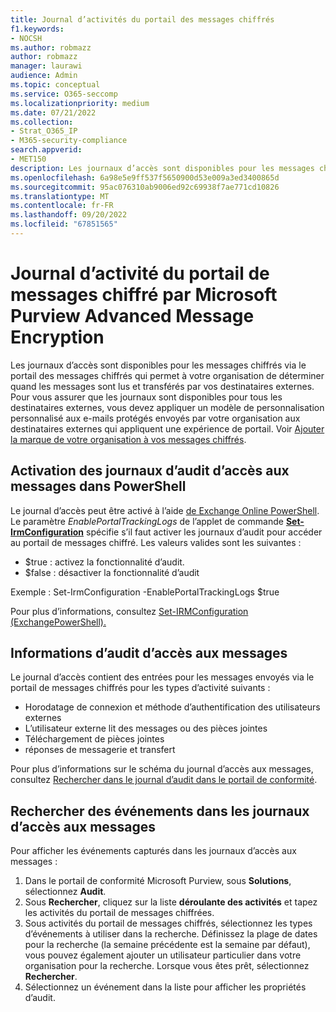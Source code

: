 ```yaml
---
title: Journal d’activités du portail des messages chiffrés
f1.keywords:
- NOCSH
ms.author: robmazz
author: robmazz
manager: laurawi
audience: Admin
ms.topic: conceptual
ms.service: O365-seccomp
ms.localizationpriority: medium
ms.date: 07/21/2022
ms.collection:
- Strat_O365_IP
- M365-security-compliance
search.appverid:
- MET150
description: Les journaux d’accès sont disponibles pour les messages chiffrés récupérés via le portail des messages chiffrés.
ms.openlocfilehash: 6a98e5e9ff537f5650900d53e009a3ed3400865d
ms.sourcegitcommit: 95ac076310ab9006ed92c69938f7ae771cd10826
ms.translationtype: MT
ms.contentlocale: fr-FR
ms.lasthandoff: 09/20/2022
ms.locfileid: "67851565"
---
```

# <a name="encrypted-message-portal-activity-log-by-microsoft-purview-advanced-message-encryption"></a>Journal d’activité du portail de messages chiffré par Microsoft Purview Advanced Message Encryption

Les journaux d’accès sont disponibles pour les messages chiffrés via le portail des messages chiffrés qui permet à votre organisation de déterminer quand les messages sont lus et transférés par vos destinataires externes. Pour vous assurer que les journaux sont disponibles pour tous les destinataires externes, vous devez appliquer un modèle de personnalisation personnalisé aux e-mails protégés envoyés par votre organisation aux destinataires externes qui appliquent une expérience de portail. Voir [Ajouter la marque de votre organisation à vos messages chiffrés](add-your-organization-brand-to-encrypted-messages.md).

## <a name="enabling-message-access-audit-logs-in-powershell"></a>Activation des journaux d’audit d’accès aux messages dans PowerShell

Le journal d’accès peut être activé à l’aide [de Exchange Online PowerShell](/powershell/exchange/connect-to-exchange-online-powershell). Le paramètre *EnablePortalTrackingLogs* de l’applet de commande **[Set-IrmConfiguration](/powershell/module/exchange/set-irmconfiguration)** spécifie s’il faut activer les journaux d’audit pour accéder au portail de messages chiffré. Les valeurs valides sont les suivantes :

- $true : activez la fonctionnalité d’audit.
- $false : désactiver la fonctionnalité d’audit

Exemple : Set-IrmConfiguration -EnablePortalTrackingLogs $true

Pour plus d’informations, consultez [Set-IRMConfiguration (ExchangePowerShell).](/powershell/module/exchange/set-irmconfiguration)

## <a name="message-access-audit-information"></a>Informations d’audit d’accès aux messages

Le journal d’accès contient des entrées pour les messages envoyés via le portail de messages chiffrés pour les types d’activité suivants :

- Horodatage de connexion et méthode d’authentification des utilisateurs externes
- L’utilisateur externe lit des messages ou des pièces jointes
- Téléchargement de pièces jointes
- réponses de messagerie et transfert

Pour plus d’informations sur le schéma du journal d’accès aux messages, consultez [Rechercher dans le journal d’audit dans le portail de conformité](search-the-audit-log-in-security-and-compliance.md#encrypted-message-portal-activities).

## <a name="search-for-events-in-the-message-access-logs"></a>Rechercher des événements dans les journaux d’accès aux messages

Pour afficher les événements capturés dans les journaux d’accès aux messages :

1. Dans le portail de conformité Microsoft Purview, sous **Solutions**, sélectionnez **Audit**.
1. Sous **Rechercher**, cliquez sur la liste **déroulante des activités** et tapez les activités du portail de messages chiffrées.
1. Sous activités du portail de messages chiffrés, sélectionnez les types d’événements à utiliser dans la recherche. Définissez la plage de dates pour la recherche (la semaine précédente est la semaine par défaut), vous pouvez également ajouter un utilisateur particulier dans votre organisation pour la recherche. Lorsque vous êtes prêt, sélectionnez **Rechercher**.
1. Sélectionnez un événement dans la liste pour afficher les propriétés d’audit.
